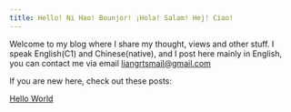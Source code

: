 ```yaml
---
title: Hello! Ni Hao! Bounjor! ¡Hola! Salam! Hej! Ciao!
---
```

Welcome to my blog where I share my thought, views and other stuff. I speak English(C1) and Chinese(native), and I post here mainly in English, you can contact me via email [liangrtsmail@gmail.com](mailto:liangrtsmail@gmail.com)

If you are new here, check out these posts:

[Hello World](Hello%20World.md)